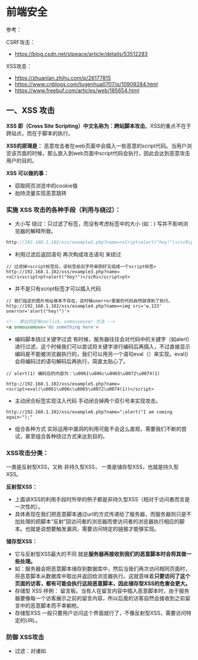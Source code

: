 # 前端安全

参考：

CSRF攻击：
* https://blog.csdn.net/stpeace/article/details/53512283

XSS攻击：
* https://zhuanlan.zhihu.com/p/26177815
* https://www.cnblogs.com/tugenhua0707/p/10909284.html
* https://www.freebuf.com/articles/web/185654.html

## 一、XSS 攻击
**XSS 即（Cross Site Scripting）中文名称为：跨站脚本攻击**。XSS的重点不在于跨站点，而在于脚本的执行。

**XSS的原理是：** 恶意攻击者在web页面中会插入一些恶意的script代码。当用户浏览该页面的时候，那么嵌入到web页面中script代码会执行，因此会达到恶意攻击用户的目的。

**XSS 可以做的事：**
* 窃取网页浏览中的cookie值
* 劫持流量实现恶意跳转

### 实施 XSS 攻击的各种手段（利用与绕过）：
* 大小写 绕过：只过滤了<script></script>标签，而没有考虑标签中的大小 (如：<sCript></scRipt>) 写并不影响浏览器的解释所致。
```js
http://192.168.1.102/xss/example2.php?name=<sCript>alert("hey!")</scRipt>
```

* 利用过滤后返回语句 再次构成攻击语句 来绕过
```JS
// 过滤掉<script标签后，该标签前后字符串刚好又组成一个script标签>
http://192.168.1.102/xss/example3.php?name=<sCri<script>pt>alert("hey!")</scRi</script>pt>
```

* 并不是只有script标签才可以插入代码
```JS
// 我们指定的图片地址根本不存在，这时候onerror里面的代码自然就得到了执行。
http://192.168.1.102/xss/example4.php?name=<img src='w.123' onerror='alert("hey!")'>
```

```html
<!-- 类似的还有onclick、onmouseover 方法 -->
<a onmousemove='do something here'> 
```

* 编码脚本绕过关键字过滤
有时候，服务器往往会对代码中的关键字（如alert）进行过滤，这个时候我们可以尝试将关键字进行编码后再插入，不过直接显示编码是不能被浏览器执行的，我们可以用另一个语句eval（）来实现。eval()会将编码过的语句解码后再执行，简直太贴心了。
```JS
// alert(1) 编码后的内容为：\u0061\u006c\u0065\u0072\u0074(1)

http://192.168.1.102/xss/example5.php?name=<script>eval(\u0061\u006c\u0065\u0072\u0074(1))</script>
```

* 主动闭合标签实现注入代码
手动闭合掉两个双引号来实现攻击。
```JS
http://192.168.1.102/xss/example6.php?name=";alert("I am coming again~");" 
```

* 组合各种方式
实际运用中漏洞的利用可能不会这么直观，需要我们不断的尝试，甚至组合各种绕过方式来达到目的。

### XSS攻击分类：
一类是反射型XSS，又称 非持久型XSS，
一类是储存型XSS，也就是持久型XSS。

**反射型XSS：** 
* 上面讲XSS的利用手段时所举的例子都是非持久型XSS（相对于访问者而言是一次性的）。
* 具体表现在我们把恶意脚本通过url的方式传递给了服务器，而服务器则只是不加处理的把脚本“反射”回访问者的浏览器而使访问者的浏览器执行相应的脚本。也就是说想要触发漏洞，需要访问特定的链接才能够实现。

**储存型XSS：**
* 它与反射型XSS最大的不同 就是**服务器再接收到我们的恶意脚本时会将其做一些处理。**
* 如：服务器会把恶意脚本储存到数据库中，然后当我们再次访问相同页面时，将恶意脚本从数据库中取出并返回给浏览器执行。这就意味着**只要访问了这个页面的访客，都有可能会执行这段恶意脚本，因此储存型XSS的危害会更大。**
* 存储型 XSS 样例： 留言板。当有人在留言内容中插入恶意脚本时，由于服务器要像每一个访客展示之前的留言内容，所以后面的访客自然会接收到之前留言中的恶意脚本而不幸躺枪。
* 存储型XSS 一般只要用户访问这个界面就行了，不像反射型XSS，需要访问特定的URL。

### 防御 XSS攻击
* 过滤：对诸如<script>、<img>、<a>等标签进行过滤。
* 编码：像一些常见的符号，如<>在输入的时候要对其进行转换编码，这样做浏览器是不会对该标签进行解释执行的，同时也不影响显示效果。
* 限制：xss攻击要能达成 往往需要较长的字符串，因此对于一些可以预期的输入可以通过限制长度强制截断来进行防御。


## 二、CSRF 攻击

CSRF（Cross-site request forgery）即 跨站请求伪造。

攻击者盗用了你的身份，以你的名义发送恶意请求，使目标网站接收并误以为是用户的真实操作而去执行命令。常用于盗取账号、转账、发送虚假消息等。

Web A为存在CSRF漏洞的网站，Web B为攻击者构建的恶意网站，User C为Web A网站的合法用户。CSRF攻击攻击原理及过程如下：

1. 用户C打开浏览器，访问受信任网站A，输入用户名和密码请求登录网站A；

2. 在用户信息通过验证后，网站A产生Cookie信息并返回给浏览器，此时用户登录网站A成功，可以正常发送请求到网站A；

3. 用户未退出网站A之前，在同一浏览器中，打开一个TAB页访问网站B；

4. 网站B接收到用户请求后，返回一些攻击性代码，并发出一个请求要求访问第三方站点A；

5. 浏览器在接收到这些攻击性代码后，根据网站B的请求，在用户不知情的情况下携带Cookie信息，向网站A发出请求。网站A并不知道该请求其实是由B发起的，所以会根据用户C的Cookie信息以C的权限处理该请求，导致来自网站B的恶意代码被执行。 

### CSRF 漏洞检测：
检测CSRF漏洞是一项比较繁琐的工作，最简单的方法就是抓取一个正常请求的数据包，去掉Referer字段后再重新提交，如果该提交还有效，那么基本上可以确定存在CSRF漏洞。

### 防御 CSRF 攻击：
目前防御 CSRF 攻击主要有三种策略：验证 HTTP Referer 字段；在请求地址中添加 token 并验证；在 HTTP 头中自定义属性并验证。

**1. 验证 HTTP Referer 字段**
根据 HTTP 协议，在 HTTP 头中有一个字段叫 Referer，它记录了该 HTTP 请求的来源地址。

假如黑客要对银行网站实施 CSRF 攻击，他只能在他自己的网站构造请求，当用户通过黑客的网站发送请求到银行时，该请求的 Referer 是指向黑客自己的网站；而用户正常转帐请求的 Referer 值就会是转账按钮所在的页面的 URL。因此，可以利用这一点，如果 Referer 是其他网站的话，则有可能是黑客的 CSRF 攻击，拒绝该请求。

**优点：**
* 简单易行，网站的普通开发人员不需要操心 CSRF 的漏洞，只需要在最后给所有安全敏感的请求统一增加一个拦截器来检查 Referer 的值就可以。

**缺点：**
* 不安全。使用验证 Referer 值的方法，就是**把安全性都依赖于第三方（即浏览器）来保障**，从理论上来讲，这样并不安全。
* **Referer 值可篡改**。对于某些浏览器，比如 IE6 或 FF2，目前已经有一些方法可以篡改 Referer 值。
* 即便是使用最新的浏览器，黑客无法篡改 Referer 值，这种方法仍然有问题。**用户担心侵犯到他们的隐私权，将浏览器设置为在发送请求时不再提供 Referer。**
<br/>

**2.在请求地址中添加 token 并验证**
**CSRF 攻击之所以能够成功，是因为黑客可以完全 伪造用户的请求，该请求中所有的用户验证信息都是存在于 cookie中**，因此黑客可以在不知道这些验证信息的情况下直接利用用户自己的 cookie 来通过安全验证。**要抵御 CSRF，关键在于在请求中放入黑客所不能伪造的信息，并且该信息不存在于 cookie 之中。可以在 HTTP 请求中以参数的形式加入一个随机产生的 token，并在服务器端建立一个拦截器来验证这个 token**，如果请求中没有 token 或者 token 内容不正确，则认为可能是 CSRF 攻击而拒绝该请求。

**优点：**
* 安全性比 Referer检查 高。

**缺点：**
* 该方法的难点在于如何把 token 以参数的形式加入请求。
```JS
// 对于 GET 请求，token 将附在请求地址之后，这样 URL 就变成http://url?csrftoken=tokenvalue。 

// 对于 POST 请求来说，要在 form 的最后加上 <input type=”hidden” name=”csrftoken” value=”tokenvalue”/>，这样就把 token 以参数的形式加入请求了。
```
     
每一个请求都加上 token 是很麻烦的，并且很容易漏掉（解决：一般是在每次页面加载时，使用 js 遍历整个 dom 树， 对所有的 a 和 form 标签后加入 token）；另外，对于页面加载之后动态生成的 html 代码，这种方法就没有作用（解决：需要程序员在编码时手动添加 token。）。

<br/>

**3. 在 HTTP 头中自定义属性并验证**
这种方法也是使用 token 并进行验证，但它并不是把 token 以参数的形式置于 HTTP 请求之中，而是把它放到 HTTP 头中自定义的属性里。通过 XMLHttpRequest 这个类，可以一次性给所有该类请求加上 csrftoken 这个 HTTP 头属性，并把 token 值放入其中。

**优点：**
* 解决了上种方法在请求中加入 token 的不便。
* 通过 XMLHttpRequest 请求的地址不会被记录到浏览器的地址栏，不用担心 token 会透过 Referer 泄露到其他网站中去。

**缺点：**
* 通过该类请求得到的页面不能被浏览器所记录下，从而进行前进，后退，刷新，收藏等操作，给用户带来不便。
* 基于这种方法进行防护，要把所有请求都改为 XMLHttpRequest 请求，这样几乎是要重写整个网站，代价很大。